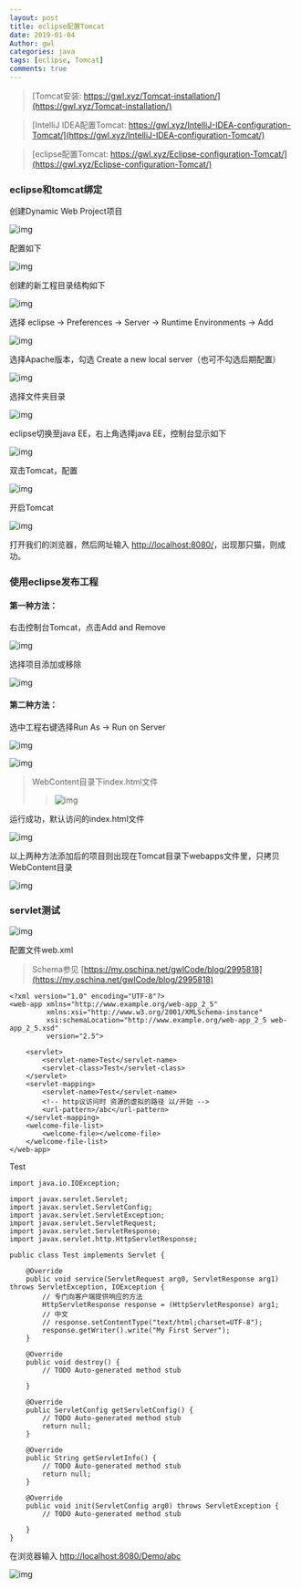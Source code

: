 ```yaml
---
layout: post
title: eclipse配置Tomcat
date: 2019-01-04
Author: gwl
categories: java
tags: [eclipse, Tomcat]
comments: true
---
```



> [Tomcat安装: https://gwl.xyz/Tomcat-installation/](https://gwl.xyz/Tomcat-installation/)

> [IntelliJ IDEA配置Tomcat: https://gwl.xyz/IntelliJ-IDEA-configuration-Tomcat/](https://gwl.xyz/IntelliJ-IDEA-configuration-Tomcat/)

> [eclipse配置Tomcat: https://gwl.xyz/Eclipse-configuration-Tomcat/](https://gwl.xyz/Eclipse-configuration-Tomcat/)


### eclipse和tomcat绑定

创建Dynamic Web Project项目

![img](https://github.com/mouos/mouos.github.io/blob/master/images/article_images/2019-01-04-Eclipse-configuration-Tomcat/2019-01-04-Eclipse-configuration-Tomcat-01.jpg?raw=true)

配置如下

![img](https://github.com/mouos/mouos.github.io/blob/master/images/article_images/2019-01-04-Eclipse-configuration-Tomcat/2019-01-04-Eclipse-configuration-Tomcat-02.jpg?raw=true)

创建的新工程目录结构如下

![img](https://github.com/mouos/mouos.github.io/blob/master/images/article_images/2019-01-04-Eclipse-configuration-Tomcat/2019-01-04-Eclipse-configuration-Tomcat-03.jpg?raw=true)

选择 eclipse -> Preferences -> Server -> Runtime Environments -> Add

![img](https://github.com/mouos/mouos.github.io/blob/master/images/article_images/2019-01-04-Eclipse-configuration-Tomcat/2019-01-04-Eclipse-configuration-Tomcat-04.jpg?raw=true)

选择Apache版本，勾选 Create a new local server（也可不勾选后期配置） 

![img](https://github.com/mouos/mouos.github.io/blob/master/images/article_images/2019-01-04-Eclipse-configuration-Tomcat/2019-01-04-Eclipse-configuration-Tomcat-05.jpg?raw=true)

选择文件夹目录

![img](https://github.com/mouos/mouos.github.io/blob/master/images/article_images/2019-01-04-Eclipse-configuration-Tomcat/2019-01-04-Eclipse-configuration-Tomcat-06.jpg?raw=true)

eclipse切换至java EE，右上角选择java EE，控制台显示如下

![img](https://github.com/mouos/mouos.github.io/blob/master/images/article_images/2019-01-04-Eclipse-configuration-Tomcat/2019-01-04-Eclipse-configuration-Tomcat-07.jpg?raw=true)

双击Tomcat，配置

![img](https://github.com/mouos/mouos.github.io/blob/master/images/article_images/2019-01-04-Eclipse-configuration-Tomcat/2019-01-04-Eclipse-configuration-Tomcat-08.jpg?raw=true)

开启Tomcat

![img](https://github.com/mouos/mouos.github.io/blob/master/images/article_images/2019-01-04-Eclipse-configuration-Tomcat/2019-01-04-Eclipse-configuration-Tomcat-09.jpg?raw=true)

打开我们的浏览器，然后网址输入 [http://localhost:8080/](http://localhost:8080/)，出现那只猫，则成功。


### 使用eclipse发布工程

#### 第一种方法：

右击控制台Tomcat，点击Add and Remove

![img](https://github.com/mouos/mouos.github.io/blob/master/images/article_images/2019-01-04-Eclipse-configuration-Tomcat/2019-01-04-Eclipse-configuration-Tomcat-10.jpg?raw=true)

选择项目添加或移除

![img](https://github.com/mouos/mouos.github.io/blob/master/images/article_images/2019-01-04-Eclipse-configuration-Tomcat/2019-01-04-Eclipse-configuration-Tomcat-11.jpg?raw=true)

#### 第二种方法：

选中工程右键选择Run As -> Run on Server

![img](https://github.com/mouos/mouos.github.io/blob/master/images/article_images/2019-01-04-Eclipse-configuration-Tomcat/2019-01-04-Eclipse-configuration-Tomcat-12.jpg?raw=true)

![img](https://github.com/mouos/mouos.github.io/blob/master/images/article_images/2019-01-04-Eclipse-configuration-Tomcat/2019-01-04-Eclipse-configuration-Tomcat-13.jpg?raw=true)

> WebContent目录下index.html文件
>> ![img](https://github.com/mouos/mouos.github.io/blob/master/images/article_images/2019-01-04-Eclipse-configuration-Tomcat/2019-01-04-Eclipse-configuration-Tomcat-14.jpg?raw=true)

运行成功，默认访问的index.html文件

![img](https://github.com/mouos/mouos.github.io/blob/master/images/article_images/2019-01-04-Eclipse-configuration-Tomcat/2019-01-04-Eclipse-configuration-Tomcat-15.jpg?raw=true)

以上两种方法添加后的项目则出现在Tomcat目录下webapps文件里，只拷贝WebContent目录

![img](https://github.com/mouos/mouos.github.io/blob/master/images/article_images/2019-01-04-Eclipse-configuration-Tomcat/2019-01-04-Eclipse-configuration-Tomcat-16.jpg?raw=true)

### servlet测试

![img](https://github.com/mouos/mouos.github.io/blob/master/images/article_images/2019-01-04-Eclipse-configuration-Tomcat/2019-01-04-Eclipse-configuration-Tomcat-17.jpg?raw=true)

配置文件web.xml

> Schema参见 [https://my.oschina.net/gwlCode/blog/2995818](https://my.oschina.net/gwlCode/blog/2995818)

```
<?xml version="1.0" encoding="UTF-8"?>
<web-app xmlns="http://www.example.org/web-app_2_5"
         xmlns:xsi="http://www.w3.org/2001/XMLSchema-instance"
         xsi:schemaLocation="http://www.example.org/web-app_2_5 web-app_2_5.xsd"
         version="2.5">
    
    <servlet>
        <servlet-name>Test</servlet-name>
        <servlet-class>Test</servlet-class>
    </servlet>
    <servlet-mapping>
        <servlet-name>Test</servlet-name>
        <!-- http议访问时 资源的虚拟的路径 以/开始 -->
        <url-pattern>/abc</url-pattern>
    </servlet-mapping>
    <welcome-file-list>
        <welcome-file></welcome-file>
    </welcome-file-list>
</web-app>
```

Test

```
import java.io.IOException;

import javax.servlet.Servlet;
import javax.servlet.ServletConfig;
import javax.servlet.ServletException;
import javax.servlet.ServletRequest;
import javax.servlet.ServletResponse;
import javax.servlet.http.HttpServletResponse;

public class Test implements Servlet {

	@Override
	public void service(ServletRequest arg0, ServletResponse arg1) throws ServletException, IOException {
		// 专门向客户端提供响应的方法
		HttpServletResponse response = (HttpServletResponse) arg1;
        // 中文        
        // response.setContentType("text/html;charset=UTF-8");
		response.getWriter().write("My First Server");
	}

	@Override
	public void destroy() {
		// TODO Auto-generated method stub
		
	}

	@Override
	public ServletConfig getServletConfig() {
		// TODO Auto-generated method stub
		return null;
	}

	@Override
	public String getServletInfo() {
		// TODO Auto-generated method stub
		return null;
	}

	@Override
	public void init(ServletConfig arg0) throws ServletException {
		// TODO Auto-generated method stub
		
	}
}
```

在浏览器输入 [http://localhost:8080/Demo/abc](http://localhost:8080/Demo/abc)

![img](https://github.com/mouos/mouos.github.io/blob/master/images/article_images/2019-01-04-Eclipse-configuration-Tomcat/2019-01-04-Eclipse-configuration-Tomcat-18.jpg?raw=true)